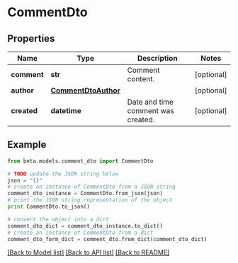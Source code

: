 # CommentDto


## Properties
Name | Type | Description | Notes
------------ | ------------- | ------------- | -------------
**comment** | **str** | Comment content. | [optional] 
**author** | [**CommentDtoAuthor**](CommentDtoAuthor.md) |  | [optional] 
**created** | **datetime** | Date and time comment was created. | [optional] 

## Example

```python
from beta.models.comment_dto import CommentDto

# TODO update the JSON string below
json = "{}"
# create an instance of CommentDto from a JSON string
comment_dto_instance = CommentDto.from_json(json)
# print the JSON string representation of the object
print CommentDto.to_json()

# convert the object into a dict
comment_dto_dict = comment_dto_instance.to_dict()
# create an instance of CommentDto from a dict
comment_dto_form_dict = comment_dto.from_dict(comment_dto_dict)
```
[[Back to Model list]](../README.md#documentation-for-models) [[Back to API list]](../README.md#documentation-for-api-endpoints) [[Back to README]](../README.md)


